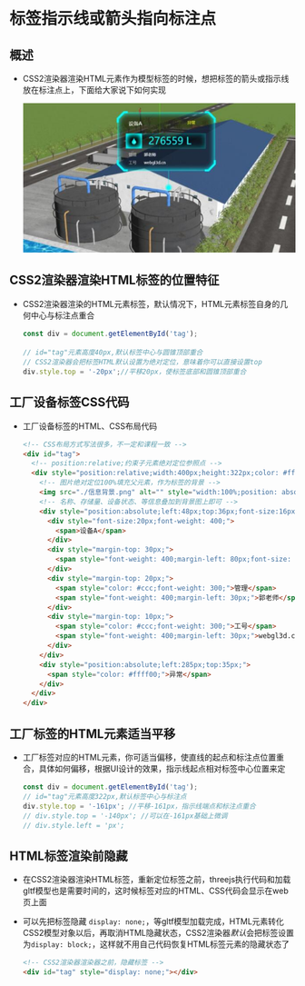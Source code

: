 # 标签指示线或箭头指向标注点

## 概述

+ CSS2渲染器渲染HTML元素作为模型标签的时候，想把标签的箭头或指示线放在标注点上，下面给大家说下如何实现

  ![标签指示线指向标注点](images/标签指示线指向标注点.jpg)

## CSS2渲染器渲染HTML标签的位置特征

+ CSS2渲染器渲染的HTML元素标签，默认情况下，HTML元素标签自身的几何中心与标注点重合

  ```js
  const div = document.getElementById('tag');

  // id="tag"元素高度40px,默认标签中心与圆锥顶部重合
  // CSS2渲染器会把标签HTML默认设置为绝对定位，意味着你可以直接设置top
  div.style.top = '-20px';//平移20px，使标签底部和圆锥顶部重合
  ```

## 工厂设备标签CSS代码

+ 工厂设备标签的HTML、CSS布局代码

  ```html
  <!-- CSS布局方式写法很多，不一定和课程一致 -->
  <div id="tag">
    <!-- position:relative;约束子元素绝对定位参照点 -->
    <div style="position:relative;width:400px;height:322px;color: #fff;">
      <!-- 图片绝对定位100%填充父元素，作为标签的背景 -->
      <img src="./信息背景.png" alt="" style="width:100%;position: absolute;left: 0px;top: 0px;">
      <!-- 名称、存储量、设备状态、等信息叠加到背景图上即可 -->
      <div style="position:absolute;left:48px;top:36px;font-size:16px;">
        <div style="font-size:20px;font-weight: 400;">
          <span>设备A</span>
        </div>
        <div style="margin-top: 30px;">
          <span style="font-weight: 400;margin-left: 80px;font-size: 40px;color: #00ffff;">276559 L</span>
        </div>
        <div style="margin-top: 20px;">
          <span style="color: #ccc;font-weight: 300;">管理</span>
          <span style="font-weight: 400;margin-left: 30px;">郭老师</span>
        </div>
        <div style="margin-top: 10px;">
          <span style="color: #ccc;font-weight: 300;">工号</span>
          <span style="font-weight: 400;margin-left: 30px;">webgl3d.cn</span>
        </div>
      </div>
      <div style="position:absolute;left:285px;top:35px;">
        <span style="color: #ffff00;">异常</span>
      </div>
    </div>
  </div>
  ```

## 工厂标签的HTML元素适当平移

+ 工厂标签对应的HTML元素，你可适当偏移，使直线的起点和标注点位置重合，具体如何偏移，根据UI设计的效果，指示线起点相对标签中心位置来定

  ```js
  const div = document.getElementById('tag');
  // id="tag"元素高度322px,默认标签中心与标注点
  div.style.top = '-161px'; //平移-161px，指示线端点和标注点重合
  // div.style.top = '-140px'; //可以在-161px基础上微调
  // div.style.left = 'px';
  ```

## HTML标签渲染前隐藏

+ 在CSS2渲染器渲染HTML标签，重新定位标签之前，threejs执行代码和加载gltf模型也是需要时间的，这时候标签对应的HTML、CSS代码会显示在web页上面

+ 可以先把标签隐藏 `display: none;`，等gltf模型加载完成，HTML元素转化CSS2模型对象以后，再取消HTML隐藏状态，CSS2渲染器*默认*会把标签设置为`display: block;`，这样就不用自己代码恢复HTML标签元素的隐藏状态了

  ```html
  <!-- CSS2渲染器渲染器之前，隐藏标签 -->
  <div id="tag" style="display: none;"></div>
  ```
